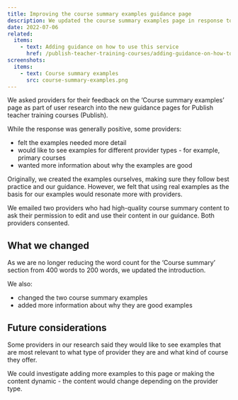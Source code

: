 ```yaml
---
title: Improving the course summary examples guidance page
description: We updated the course summary examples page in response to provider feedback
date: 2022-07-06
related:
  items:
    - text: Adding guidance on how to use this service
      href: /publish-teacher-training-courses/adding-guidance-on-how-to-use-this-service/
screenshots:
  items:
    - text: Course summary examples
      src: course-summary-examples.png
---
```


We asked providers for their feedback on the ‘Course summary examples’ page as part of user research into the new guidance pages for Publish teacher training courses (Publish).

While the response was generally positive, some providers:

- felt the examples needed more detail
- would like to see examples for different provider types - for example, primary courses
- wanted more information about why the examples are good

Originally, we created the examples ourselves, making sure they follow best practice and our guidance. However, we felt that using real examples as the basis for our examples would resonate more with providers.

We emailed two providers who had high-quality course summary content to ask their permission to edit and use their content in our guidance. Both providers consented.

## What we changed

As we are no longer reducing the word count for the ‘Course summary’ section from 400 words to 200 words, we updated the introduction.

We also:

- changed the two course summary examples
- added more information about why they are good examples

## Future considerations

Some providers in our research said they would like to see examples that are most relevant to what type of provider they are and what kind of course they offer.

We could investigate adding more examples to this page or making the content dynamic - the content would change depending on the provider type.
